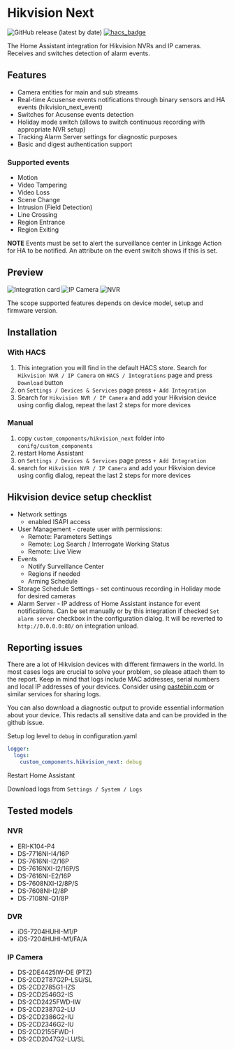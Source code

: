 # Hikvision Next

![GitHub release (latest by date)](https://img.shields.io/github/v/release/maciej-or/hikvision_next?style=flat-square) [![hacs_badge](https://img.shields.io/badge/HACS-Default-orange.svg)](https://github.com/hacs/integration)

The Home Assistant integration for Hikvision NVRs and IP cameras. Receives and switches detection of alarm events.

## Features

- Camera entities for main and sub streams
- Real-time Acusense events notifications through binary sensors and HA events (hikvision_next_event)
- Switches for Acusense events detection
- Holiday mode switch (allows to switch continuous recording with appropriate NVR setup)
- Tracking Alarm Server settings for diagnostic purposes
- Basic and digest authentication support

### Supported events

- Motion
- Video Tampering
- Video Loss
- Scene Change
- Intrusion (Field Detection)
- Line Crossing
- Region Entrance
- Region Exiting

**NOTE**
Events must be set to alert the surveillance center in Linkage Action for HA to be notified.  An attribute on the event switch shows if this is set.

## Preview

![Integration card](/assets/card.jpg "Integration card")
![IP Camera](/assets/ipcam.jpg "IP Camera device view")
![NVR](/assets/nvr.jpg "NVR device view")

The scope supported features depends on device model, setup and firmware version.

## Installation

### With HACS

1. This integration you will find in the default HACS store. Search for `Hikvision NVR / IP Camera` on `HACS / Integrations` page and press `Download` button
2. on `Settings / Devices & Services` page press `+ Add Integration`
3. Search for `Hikvision NVR / IP Camera` and add your Hikvision device using config dialog, repeat the last 2 steps for more devices

### Manual

1. copy `custom_components/hikvision_next` folder into `conifg/custom_components`
2. restart Home Assistant
3. on `Settings / Devices & Services` page press `+ Add Integration`
4. search for `Hikvision NVR / IP Camera` and add your Hikvision device using config dialog, repeat the last 2 steps for more devices

## Hikvision device setup checklist

- Network settings
  - enabled ISAPI access
- User Management - create user with permissions:
  - Remote: Parameters Settings
  - Remote: Log Search / Interrogate Working Status
  - Remote: Live View
- Events
  - Notify Surveillance Center
  - Regions if needed
  - Arming Schedule
- Storage Schedule Settings - set continuous recording in Holiday mode for desired cameras
- Alarm Server - IP address of Home Assistant instance for event notifications. Can be set manually or by this integration if checked `Set alarm server` checkbox in the configuration dialog. It will be reverted to `http://0.0.0.0:80/` on integration unload.

## Reporting issues

There are a lot of Hikvision devices with different firmawers in the world. In most cases logs are crucial to solve your problem, so please attach them to the report.
Keep in mind that logs include MAC addresses, serial numbers and local IP addresses of your devices. Consider using [pastebin.com](https://pastebin.com) or similar services for sharing logs.

You can also download a diagnostic output to provide essential information about your device.  This redacts all sensitive data and can be provided in the github issue.

Setup log level to `debug` in configuration.yaml

```yaml
logger:
  logs:
    custom_components.hikvision_next: debug
```

Restart Home Assistant

Download logs from `Settings / System / Logs`

## Tested models

### NVR

- ERI-K104-P4
- DS-7716NI-I4/16P
- DS-7616NI-I2/16P
- DS-7616NXI-I2/16P/S
- DS-7616NI-E2/16P
- DS-7608NXI-I2/8P/S
- DS-7608NI-I2/8P
- DS-7108NI-Q1/8P

### DVR

- iDS-7204HUHI-M1/P
- iDS-7204HUHI-M1/FA/A

### IP Camera

- DS-2DE4425IW-DE (PTZ)
- DS-2CD2T87G2P-LSU/SL
- DS-2CD2785G1-IZS
- DS-2CD2546G2-IS
- DS-2CD2425FWD-IW
- DS-2CD2387G2-LU
- DS-2CD2386G2-IU
- DS-2CD2346G2-IU
- DS-2CD2155FWD-I
- DS-2CD2047G2-LU/SL
